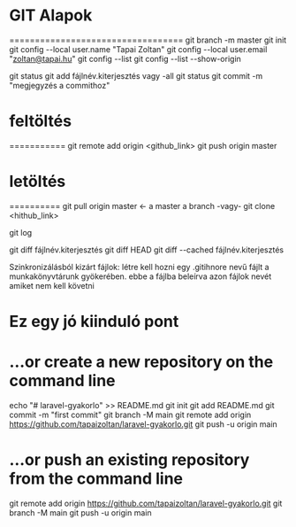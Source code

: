 # GIT Alapok
==================================
git branch -m master
git init
git config --local user.name "Tapai Zoltan"
git config --local user.email "zoltan@tapai.hu"
git config --list
git config --list --show-origin

git status
git add fájlnév.kiterjesztés vagy -all
git status
git commit -m "megjegyzés a commithoz"


# feltöltés
===========
git remote add origin <github_link>
git push origin master

# letöltés
==========
git pull origin master <- a master a branch
-vagy-
git clone <hithub_link>



git log

git diff fájlnév.kiterjesztés
git diff HEAD
git diff --cached fájlnév.kiterjesztés

Szinkronizálásból kizárt fájlok:
létre kell hozni egy .gitihnore nevű fájlt a munkakönyvtárunk gyökerében.
ebbe a fájlba beleírva azon fájlok nevét amiket nem kell követni


# Ez egy jó kiinduló pont

…or create a new repository on the command line
===============================================
echo "# laravel-gyakorlo" >> README.md
git init
git add README.md
git commit -m "first commit"
git branch -M main
git remote add origin https://github.com/tapaizoltan/laravel-gyakorlo.git
git push -u origin main

…or push an existing repository from the command line
=====================================================
git remote add origin https://github.com/tapaizoltan/laravel-gyakorlo.git
git branch -M main
git push -u origin main